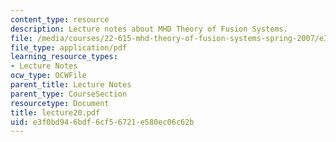 ```yaml
---
content_type: resource
description: Lecture notes about MHD Theory of Fusion Systems.
file: /media/courses/22-615-mhd-theory-of-fusion-systems-spring-2007/e3f0bd946bdf6cf56721e580ec06c62b_lecture20.pdf
file_type: application/pdf
learning_resource_types:
- Lecture Notes
ocw_type: OCWFile
parent_title: Lecture Notes
parent_type: CourseSection
resourcetype: Document
title: lecture20.pdf
uid: e3f0bd94-6bdf-6cf5-6721-e580ec06c62b
---
```


